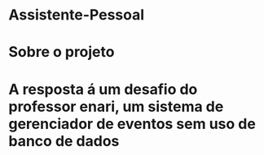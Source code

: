 # Assistente-Pessoal
<h1>Sobre o projeto<h1>
<p>
A resposta á um desafio do professor enari, um sistema de gerenciador de eventos sem uso de banco de dados

</p>
